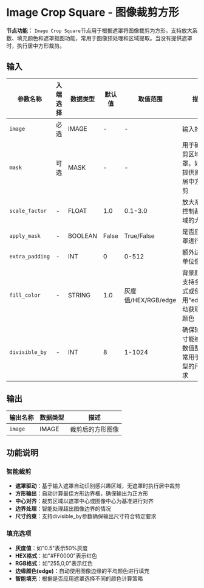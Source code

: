 # Image Crop Square - 图像裁剪方形

**节点功能：** `Image Crop Square`节点用于根据遮罩将图像裁剪为方形，支持放大系数、填充颜色和遮罩抠图功能，常用于图像预处理和区域提取。当没有提供遮罩时，执行居中方形裁剪。

## 输入

| 参数名称 | 入端选择 | 数据类型 | 默认值 | 取值范围 | 描述 |
| -------- | -------- | -------- | ------ | -------- | ---- |
| `image` | 必选 | IMAGE | - | - | 输入的图像 |
| `mask` | 可选 | MASK | - | - | 用于确定裁剪区域的遮罩，如果未提供则执行居中方形裁剪 |
| `scale_factor` | - | FLOAT | 1.0 | 0.1-3.0 | 放大系数，控制裁剪区域的大小 |
| `apply_mask` | - | BOOLEAN | False | True/False | 是否应用遮罩进行抠图 |
| `extra_padding` | - | INT | 0 | 0-512 | 额外边距，单位像素 |
| `fill_color` | - | STRING | 1.0 | 灰度值/HEX/RGB/edge | 背景颜色，支持多种格式或使用"edge"自动获取边缘颜色 |
| `divisible_by` | - | INT | 8 | 1-1024 | 确保输出尺寸能被指定数值整除，常用于AI模型的尺寸要求 |

## 输出

| 输出名称 | 数据类型 | 描述 |
|---------|----------|------|
| `image` | IMAGE | 裁剪后的方形图像 |

## 功能说明

### 智能裁剪
- **遮罩驱动**：基于输入遮罩自动识别感兴趣区域，无遮罩时执行居中裁剪
- **方形输出**：自动计算最佳方形边界框，确保输出为正方形
- **中心对齐**：裁剪区域以遮罩中心或图像中心为基准进行对齐
- **边界处理**：智能处理超出图像边界的情况
- **尺寸约束**：支持divisible_by参数确保输出尺寸符合特定要求

### 填充选项
- **灰度值**：如"0.5"表示50%灰度
- **HEX格式**：如"#FF0000"表示红色
- **RGB格式**：如"255,0,0"表示红色
- **边缘颜色(edge)**：自动使用图像边缘的平均颜色进行填充
- **智能填充**：根据是否应用遮罩选择不同的颜色计算策略